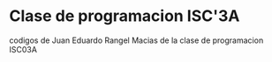 # Clase de programacion ISC'3A
codigos de Juan Eduardo Rangel Macias de la clase de programacion ISC03A
